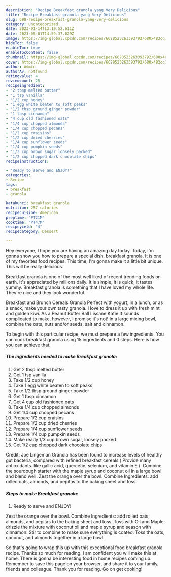```yaml
---
description: "Recipe Breakfast granola yang Very Delicious"
title: "Recipe Breakfast granola yang Very Delicious"
slug: 698-recipe-breakfast-granola-yang-very-delicious
category: Uncategorized
date: 2023-01-14T13:19:52.611Z
date: 2023-05-01T14:59:37.029Z
image: https://img-global.cpcdn.com/recipes/6628523263393792/680x482cq70/breakfast-granola-recipe-main-photo.jpg
hideToc: false
enableToc: true
enableTocContent: false
thumbnail: https://img-global.cpcdn.com/recipes/6628523263393792/680x482cq70/breakfast-granola-recipe-main-photo.jpg
cover: https://img-global.cpcdn.com/recipes/6628523263393792/680x482cq70/breakfast-granola-recipe-main-photo.jpg
author: Admin
authorAv: notfound
ratingvalue: 4
reviewcount: 25
recipeingredient:
- "2 tbsp melted butter"
- "1 tsp vanilla"
- "1/2 cup honey"
- "1 egg white beaten to soft peaks"
- "1/2 tbsp ground ginger powder"
- "1 tbsp cinnamon"
- "4 cup old fashioned oats"
- "1/4 cup chopped almonds"
- "1/4 cup chopped pecans"
- "1/2 cup craisins"
- "1/2 cup dried cherries"
- "1/4 cup sunflower seeds"
- "1/4 cup pumpkin seeds"
- "1/3 cup brown sugar loosely packed"
- "1/2 cup chopped dark chocolate chips"
recipeinstructions:

- "Ready to serve and ENJOY!"
categories:
- Recipe
tags:
- breakfast
- granola

katakunci: breakfast granola 
nutrition: 257 calories
recipecuisine: American
preptime: "PT21M"
cooktime: "PT47M"
recipeyield: "4"
recipecategory: Dessert

---
```



Hey everyone, I hope you are having an amazing day today. Today, I'm gonna show you how to prepare a special dish, breakfast granola. It is one of my favorites food recipes. This time, I'm gonna make it a little bit unique. This will be really delicious.

Breakfast granola is one of the most well liked of recent trending foods on earth. It's appreciated by millions daily. It is simple, it is quick, it tastes yummy. Breakfast granola is something that I have loved my whole life. They're nice and they look wonderful.

Breakfast and Brunch Cereals Granola Perfect with yogurt, in a lunch, or as a snack, make your own tasty granola. I love to dress it up with fresh mint and golden kiwi. As a Peanut Butter Ball Lissane Kafie It sounds complicated to make, however, I promise it&#39;s not! In a large mixing bowl, combine the oats, nuts and/or seeds, salt and cinnamon.


To begin with this particular recipe, we must prepare a few ingredients. You can cook breakfast granola using 15 ingredients and 0 steps. Here is how you can achieve that.

<!--inarticleads1-->

##### The ingredients needed to make Breakfast granola:

1. Get 2 tbsp melted butter
1. Get 1 tsp vanilla
1. Take 1/2 cup honey
1. Take 1 egg white beaten to soft peaks
1. Take 1/2 tbsp ground ginger powder
1. Get 1 tbsp cinnamon
1. Get 4 cup old fashioned oats
1. Take 1/4 cup chopped almonds
1. Get 1/4 cup chopped pecans
1. Prepare 1/2 cup craisins
1. Prepare 1/2 cup dried cherries
1. Prepare 1/4 cup sunflower seeds
1. Prepare 1/4 cup pumpkin seeds
1. Make ready 1/3 cup brown sugar, loosely packed
1. Get 1/2 cup chopped dark chocolate chips


Credit: Joe Lingeman Granola has been found to increase levels of healthy gut bacteria, compared with refined breakfast cereals ( Provide many antioxidants. like gallic acid, quercetin, selenium, and vitamin E (. Combine the sourdough starter with the maple syrup and coconut oil in a large bowl and blend well. Zest the orange over the bowl. Combine Ingredients: add rolled oats, almonds, and pepitas to the baking sheet and toss. 

<!--inarticleads2-->

##### Steps to make Breakfast granola:


1. Ready to serve and ENJOY!

Zest the orange over the bowl. Combine Ingredients: add rolled oats, almonds, and pepitas to the baking sheet and toss. Toss with Oil and Maple: drizzle the mixture with coconut oil and maple syrup and season with cinnamon. Stir to combine to make sure everything is coated. Toss the oats, coconut, and almonds together in a large bowl. 

So that's going to wrap this up with this exceptional food breakfast granola recipe. Thanks so much for reading. I am confident you will make this at home. There is gonna be interesting food in home recipes coming up. Remember to save this page on your browser, and share it to your family, friends and colleague. Thank you for reading. Go on get cooking!
